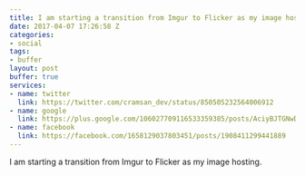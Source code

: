 ```yaml
---
title: I am starting a transition from Imgur to Flicker as my image hosting.
date: 2017-04-07 17:26:58 Z
categories:
- social
tags:
- buffer
layout: post
buffer: true
services:
- name: twitter
  link: https://twitter.com/cramsan_dev/status/850505232564006912
- name: google
  link: https://plus.google.com/106027709116533359385/posts/AciyBJTGNwD
- name: facebook
  link: https://facebook.com/1658129037803451/posts/1908411299441889
---
```


I am starting a transition from Imgur to Flicker as my image hosting.
